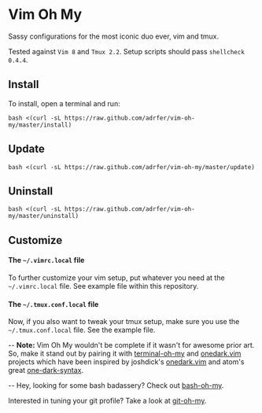# Vim Oh My

Sassy configurations for the most iconic duo ever, vim and tmux.

Tested against `Vim 8` and `Tmux 2.2`. Setup scripts should pass `shellcheck 0.4.4`.

## Install

To install, open a terminal and run:

    bash <(curl -sL https://raw.github.com/adrfer/vim-oh-my/master/install)

## Update

    bash <(curl -sL https://raw.github.com/adrfer/vim-oh-my/master/update)

## Uninstall

    bash <(curl -sL https://raw.github.com/adrfer/vim-oh-my/master/uninstall)

## Customize

#### The `~/.vimrc.local` file

To further customize your vim setup, put whatever you need at the `~/.vimrc.local` file. See example file within this repository.

#### The `~/.tmux.conf.local` file

Now, if you also want to tweak your tmux setup, make sure you use the `~/.tmux.conf.local` file. See the example file.

--
**Note:** Vim Oh My wouldn't be complete if it wasn't for awesome prior art. So, make it stand out by pairing it with [terminal-oh-my](https://github.com/adrfer/terminal-oh-my) and [onedark.vim](https://github.com/adrfer/onedark.vim) projects which have been inspired by joshdick's [onedark.vim](https://github.com/joshdick/onedark.vim) and atom's great [one-dark-syntax](https://github.com/atom/one-dark-syntax).

--
Hey, looking for some bash badassery? Check out [bash-oh-my](https://github.com/adrfer/bash-oh-my).

Interested in tuning your git profile? Take a look at [git-oh-my](https://github.com/adrfer/git-oh-my).
